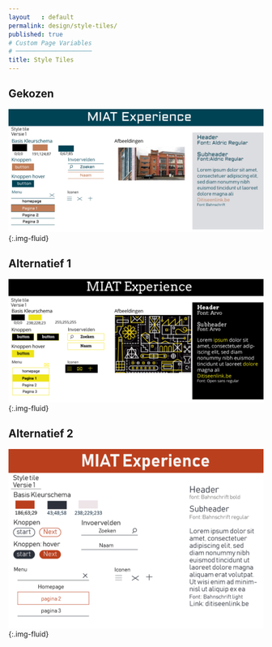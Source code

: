 ```yaml
---
layout   : default
permalink: design/style-tiles/
published: true
# Custom Page Variables
# ─────────────────────
title: Style Tiles
---
```


Gekozen
-------
![alt text](../../images/Style_Tile_1.png "Style Tile 1"){:.img-fluid}

Alternatief 1
-------------
![alt text](../../images/Style_Tile_2.png "Style Tile 2"){:.img-fluid}

Alternatief 2
-------------
![alt text](../../images/Style_Tile_3.png "Style Tile 3"){:.img-fluid}